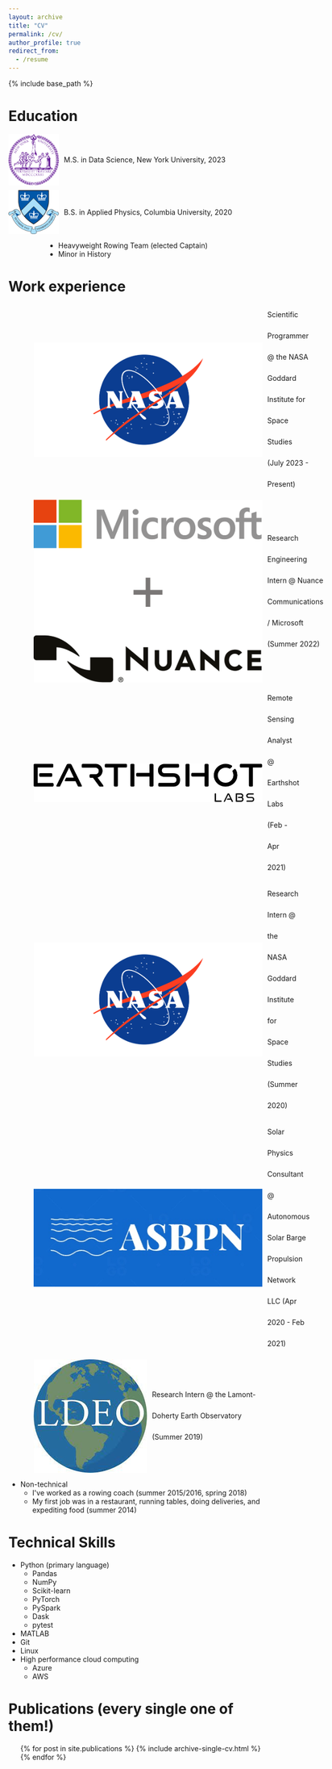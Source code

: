 ```yaml
---
layout: archive
title: "CV"
permalink: /cv/
author_profile: true
redirect_from:
  - /resume
---
```


{% include base_path %}

<style>
  .education-item {
    display: flex;
    align-items: center;
    margin-bottom: 10px;
  }

  .education-icon {
    margin-right: 10px;
    width: 100px; /* Adjust this size as needed */
    height: auto;
  }

  .education-list {
    margin-left: 75px; /* Adjust the indentation as needed */
  }

  /* .work-item {
    display: flex;
    align-items: center;
    margin-bottom: 10px;
  }

  .work-icon {
    margin-right: 10px;
    width: 60px; 
    height: auto;
  }

  .work-list {
    margin-left: 50px; 
  } */

  .work-list {
    list-style-type: none;
    padding: 0;
    margin-left: 50px; /* Adjust the indentation as needed */
  }

  .work-item {
    display: flex;
    align-items: center;
    margin-bottom: 10px;
    line-height: 3; /* Adjust the line height as needed */
  }

  .work-icon {
    margin-right: 10px;
    width: 100x; /* Adjust this size as needed */
    height: auto;
  }

</style>



Education
======

<div class="education-item">
  <img class="education-icon" src="/images/nyu_seal.png" alt="NYU Seal">
  M.S. in Data Science, New York University, 2023
</div>

<div class="education-item">
  <img class="education-icon" src="/images/columbia_seal.png" alt="Columbia Seal">
  B.S. in Applied Physics, Columbia University, 2020
</div>

<ul class="education-list">
  <li>Heavyweight Rowing Team (elected Captain)</li>
  <li>Minor in History</li>
</ul>

Work experience
======

<!-- <div class="work-item">
  <img class="work-icon" src="/images/nasa_meatball.png" alt="NASA Meatball">
  Scientific Programmer @ the NASA Goddard Institute for Space Studies (July 2023 - Present)
</div>

<div class="work-item">
  <img class="work-icon" src="/images/nuance_microsoft.webp" alt="Nuance + Microsoft">
  Research Engineering Intern @ Nuance Communications / Microsoft (Summer 2022)
</div>

<div class="work-item">
  <img class="work-icon" src="/images/earthshot_labs.jpeg" alt="Earthshot Lab">
  Remote Sensing Analyst @ Earthshot Labs(Feb - Apr 2021)
</div>

<div class="work-item">
  <img class="work-icon" src="/images/nasa_meatball.png" alt="NASA Meatball">
  Research Intern @ the NASA Goddard Institute for Space Studies (Summer 2020)
</div>

<div class="work-item">
  <img class="work-icon" src="/images/asbpn.jpg" alt="ASBPN">
  Solar Physics Consultant @ Autonomous Solar Barge Propulsion Network LLC (Apr 2020 - Feb 2021)
</div>

<div class="work-item">
  <img class="work-icon" src="/images/lamont_doherty.jpeg" alt="LDEO">
  Research Intern @ the Lamont-Doherty Earth Observatory** (Summer 2019)
</div> -->

<ul class="work-list">
  <li class="work-item">
    <img class="work-icon" src="/images/nasa_meatball.png" alt="NASA Meatball">
    Scientific Programmer @ the NASA Goddard Institute for Space Studies (July 2023 - Present)
  </li>
  <li class="work-item">
    <img class="work-icon" src="/images/nuance_microsoft.webp" alt="Nuance + Microsoft">
    Research Engineering Intern @ Nuance Communications / Microsoft (Summer 2022)
  </li>
  <li class="work-item">
    <img class="work-icon" src="/images/earthshot_labs.jpeg" alt="Earthshot Lab">
    Remote Sensing Analyst @ Earthshot Labs (Feb - Apr 2021)
  </li>
  <li class="work-item">
    <img class="work-icon" src="/images/nasa_meatball.png" alt="NASA Meatball">
    Research Intern @ the NASA Goddard Institute for Space Studies (Summer 2020)
  </li>
  <li class="work-item">
    <img class="work-icon" src="/images/asbpn.jpg" alt="ASBPN">
    Solar Physics Consultant @ Autonomous Solar Barge Propulsion Network LLC (Apr 2020 - Feb 2021)
  </li>
  <li class="work-item">
    <img class="work-icon" src="/images/lamont_doherty.jpeg" alt="LDEO">
    Research Intern @ the Lamont-Doherty Earth Observatory (Summer 2019)
  </li>
</ul>

* Non-technical
  * I've worked as a rowing coach (summer 2015/2016, spring 2018)
  * My first job was in a restaurant, running tables, doing deliveries, and expediting food (summer 2014)
  
Technical Skills
======
* Python (primary language)
  * Pandas
  * NumPy
  * Scikit-learn
  * PyTorch
  * PySpark
  * Dask 
  * pytest
* MATLAB
* Git
* Linux
* High performance cloud computing
  * Azure
  * AWS

Publications (every single one of them!)
======
  <ul>{% for post in site.publications %}
    {% include archive-single-cv.html %}
  {% endfor %}</ul>
